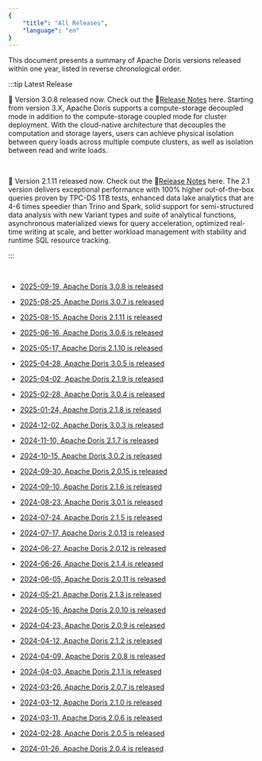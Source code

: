 ```yaml
---
{
    "title": "All Releases",
    "language": "en"
}
---
```


This document presents a summary of Apache Doris versions released within one year, listed in reverse chronological order.

:::tip Latest Release

🎉 Version 3.0.8 released now. Check out the 🔗[Release Notes](../releasenotes/v3.0/release-3.0.8) here. Starting from version 3.X, Apache Doris supports a compute-storage decoupled mode in addition to the compute-storage coupled mode for cluster deployment. With the cloud-native architecture that decouples the computation and storage layers, users can achieve physical isolation between query loads across multiple compute clusters, as well as isolation between read and write loads. 

<br />

🎉 Version 2.1.11 released now. Check out the 🔗[Release Notes](../releasenotes/v2.1/release-2.1.11) here. The 2.1 version delivers exceptional performance with 100% higher out-of-the-box queries proven by TPC-DS 1TB tests, enhanced data lake analytics that are 4-6 times speedier than Trino and Spark, solid support for semi-structured data analysis with new Variant types and suite of analytical functions, asynchronous materialized views for query acceleration, optimized real-time writing at scale, and better workload management with stability and runtime SQL resource tracking.

:::


<br />

- [2025-09-19, Apache Doris 3.0.8 is released](../releasenotes/v3.0/release-3.0.8.md)

- [2025-08-25, Apache Doris 3.0.7 is released](../releasenotes/v3.0/release-3.0.7.md)

- [2025-08-15, Apache Doris 2.1.11 is released](../releasenotes/v2.1/release-2.1.11.md)

- [2025-06-16, Apache Doris 3.0.6 is released](../releasenotes/v3.0/release-3.0.6.md)

- [2025-05-17, Apache Doris 2.1.10 is released](../releasenotes/v2.1/release-2.1.10.md)

- [2025-04-28, Apache Doris 3.0.5 is released](../releasenotes/v3.0/release-3.0.5.md)

- [2025-04-02, Apache Doris 2.1.9 is released](../releasenotes/v2.1/release-2.1.9.md)

- [2025-02-28, Apache Doris 3.0.4 is released](../releasenotes/v3.0/release-3.0.4.md)

- [2025-01-24, Apache Doris 2.1.8 is released](../releasenotes/v2.1/release-2.1.8.md)

- [2024-12-02, Apache Doris 3.0.3 is released](../releasenotes/v3.0/release-3.0.3.md)

- [2024-11-10, Apache Doris 2.1.7 is released](../releasenotes/v2.1/release-2.1.7.md)

- [2024-10-15, Apache Doris 3.0.2 is released](../releasenotes/v3.0/release-3.0.2.md)

- [2024-09-30, Apache Doris 2.0.15 is released](../releasenotes/v2.0/release-2.0.15.md)

- [2024-09-10, Apache Doris 2.1.6 is released](../releasenotes/v2.1/release-2.1.6.md)

- [2024-08-23, Apache Doris 3.0.1 is released](../releasenotes/v3.0/release-3.0.1.md)

- [2024-07-24, Apache Doris 2.1.5 is released](../releasenotes/v2.1/release-2.1.5.md)

- [2024-07-17, Apache Doris 2.0.13 is released](../releasenotes/v2.0/release-2.0.13.md)

- [2024-06-27, Apache Doris 2.0.12 is released](../releasenotes/v2.0/release-2.0.12.md)

- [2024-06-26, Apache Doris 2.1.4 is released](../releasenotes/v2.1/release-2.1.4.md)

- [2024-06-05, Apache Doris 2.0.11 is released](../releasenotes/v2.0/release-2.0.11.md)

- [2024-05-21, Apache Doris 2.1.3 is released](../releasenotes/v2.1/release-2.1.3.md)

- [2024-05-16, Apache Doris 2.0.10 is released](../releasenotes/v2.0/release-2.0.10.md)

- [2024-04-23, Apache Doris 2.0.9 is released](../releasenotes/v2.0/release-2.0.9.md)

- [2024-04-12, Apache Doris 2.1.2 is released](../releasenotes/v2.1/release-2.1.2.md)

- [2024-04-09, Apache Doris 2.0.8 is released](../releasenotes/v2.0/release-2.0.8.md)

- [2024-04-03, Apache Doris 2.1.1 is released](../releasenotes/v2.1/release-2.1.1.md)

- [2024-03-26, Apache Doris 2.0.7 is released](../releasenotes/v2.0/release-2.0.7.md)

- [2024-03-12, Apache Doris 2.1.0 is released](../releasenotes/v2.1/release-2.1.0.md)

- [2024-03-11, Apache Doris 2.0.6 is released](../releasenotes/v2.0/release-2.0.6.md)

- [2024-02-28, Apache Doris 2.0.5 is released](../releasenotes/v2.0/release-2.0.5.md)

- [2024-01-26, Apache Doris 2.0.4 is released](../releasenotes/v2.0/release-2.0.4.md)




